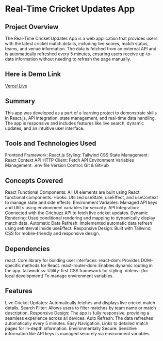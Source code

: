 # Real-Time Cricket Updates App
## Project Overview
The Real-Time Cricket Updates App is a web application that provides users with the latest cricket match details, including live scores, match status, teams, and venue information. The data is fetched from an external API and is automatically refreshed every 5 minutes, ensuring users receive up-to-date information without needing to refresh the page manually.

## Here is Demo Link
[Vercel Live](https://real-time-cricket-updates-using-react-js.vercel.app/)
## Summary
This app was developed as a part of a learning project to demonstrate skills in React.js, API integration, state management, and real-time data handling. The app is responsive and includes features like live search, dynamic updates, and an intuitive user interface.

## Tools and Technologies Used
Frontend Framework: React.js
Styling: Tailwind CSS
State Management: React Context API
HTTP Client: Fetch API
Environment Variables Management: .env file
Version Control: Git & GitHub
## Concepts Covered
React Functional Components: All UI elements are built using React functional components.
Hooks: Utilized useState, useEffect, and useContext to manage state and side effects.
Environment Variables: Managed API keys and URLs using environment variables for security.
API Integration: Connected with the Cricbuzz API to fetch live cricket updates.
Dynamic Rendering: Used conditional rendering and mapping to dynamically display match data.
Automatic Data Refresh: Implemented automatic data refresh using setInterval inside useEffect.
Responsive Design: Built with Tailwind CSS for mobile-friendly and responsive design.
## Dependencies
react: Core library for building user interfaces.
react-dom: Provides DOM-specific methods for React.
react-router-dom: Enables dynamic routing in the app.
tailwindcss: Utility-first CSS framework for styling.
dotenv: (for local development) To manage environment variables.
## Features
Live Cricket Updates: Automatically fetches and displays live cricket match details.
Search Filter: Allows users to filter matches by team name or match description.
Responsive Design: The app is fully responsive, providing a seamless experience across all devices.
Auto Refresh: The data refreshes automatically every 5 minutes.
Easy Navigation: Links to detailed match pages for in-depth information.
Environmentally Secure: Sensitive information like API keys is managed securely via environment variables.
